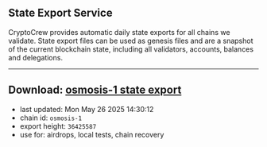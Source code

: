 ## State Export Service
CryptoCrew provides automatic daily state exports for all chains we validate. State export files can be used as genesis files and are a snapshot of the current blockchain state, including all validators, accounts, balances and delegations.

---
**Download: [osmosis-1 state export](https://dl-eu2.ccvalidators.com/SERVICE/osmosis/osmosis-1_export_36425587.json)**
---

- last updated: Mon May 26 2025 14:30:12
- chain id: `osmosis-1`
- export height: `36425587`
- use for: airdrops, local tests, chain recovery
